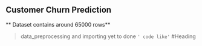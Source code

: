## Customer Churn Prediction
** Dataset contains around 65000 rows**
> data_preprocessing and importing yet to done
`' code like'`
#Heading